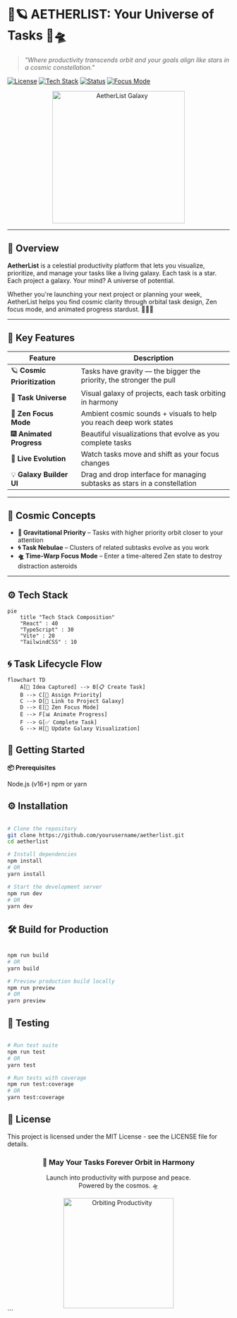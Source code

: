 # 🌌🪐 AETHERLIST: Your Universe of Tasks 🚀🛸

> _"Where productivity transcends orbit and your goals align like stars in a cosmic constellation."_

[![License](https://img.shields.io/badge/License-MIT-purple.svg)](https://opensource.org/licenses/MIT)
[![Tech Stack](https://img.shields.io/badge/Built%20With-Vite%20%2B%20React%20%2B%20TypeScript-blueviolet)](https://vitejs.dev/)
[![Status](https://img.shields.io/badge/Status-Orbit%20Stable-brightgreen)](https://github.com/yourusername/aetherlist)
[![Focus Mode](https://img.shields.io/badge/Zen%20Mode-Enabled-9cf)](https://github.com/yourusername/aetherlist)

<div align="center">
  <img src="https://media.giphy.com/media/xT0xeJpnrWC4XWblEk/giphy.gif" width="300" alt="AetherList Galaxy">
</div>

---

## 🌠 Overview

**AetherList** is a celestial productivity platform that lets you visualize, prioritize, and manage your tasks like a living galaxy. Each task is a star. Each project a galaxy. Your mind? A universe of potential.

Whether you're launching your next project or planning your week, AetherList helps you find cosmic clarity through orbital task design, Zen focus mode, and animated progress stardust. 🧘‍♀️✨

---

## 💫 Key Features

| Feature                         | Description                                                                                  |
|----------------------------------|----------------------------------------------------------------------------------------------|
| 🪐 **Cosmic Prioritization**     | Tasks have gravity — the bigger the priority, the stronger the pull                         |
| 🌌 **Task Universe**             | Visual galaxy of projects, each task orbiting in harmony                                    |
| 🧘 **Zen Focus Mode**            | Ambient cosmic sounds + visuals to help you reach deep work states                          |
| 🎆 **Animated Progress**         | Beautiful visualizations that evolve as you complete tasks                                  |
| 🔁 **Live Evolution**            | Watch tasks move and shift as your focus changes                                            |
| 💡 **Galaxy Builder UI**         | Drag and drop interface for managing subtasks as stars in a constellation                   |

---

## 🧠 Cosmic Concepts

- **🌠 Gravitational Priority** – Tasks with higher priority orbit closer to your attention
- **🌀 Task Nebulae** – Clusters of related subtasks evolve as you work
- **🛸 Time-Warp Focus Mode** – Enter a time-altered Zen state to destroy distraction asteroids

---

## ⚙️ Tech Stack

```mermaid
pie
    title "Tech Stack Composition"
    "React" : 40
    "TypeScript" : 30
    "Vite" : 20
    "TailwindCSS" : 10
```

## 🌀 Task Lifecycle Flow

```mermaid
flowchart TD
    A[🌟 Idea Captured] --> B[📋 Create Task]
    B --> C[🚀 Assign Priority]
    C --> D[🌌 Link to Project Galaxy]
    D --> E[🧘 Zen Focus Mode]
    E --> F[📊 Animate Progress]
    F --> G[✅ Complete Task]
    G --> H[🌠 Update Galaxy Visualization]
```

## 🚀 Getting Started

**📦 Prerequisites**

Node.js (v16+)
npm or yarn

## ⚙️ Installation

```bash

# Clone the repository
git clone https://github.com/yourusername/aetherlist.git
cd aetherlist

# Install dependencies
npm install
# OR
yarn install

# Start the development server
npm run dev
# OR
yarn dev

```

## 🛠 Build for Production

```bash

npm run build
# OR
yarn build

# Preview production build locally
npm run preview
# OR
yarn preview

```

## 🧪 Testing

```bash

# Run test suite
npm run test
# OR
yarn test

# Run tests with coverage
npm run test:coverage
# OR
yarn test:coverage

```

## 📄 License

This project is licensed under the MIT License - see the LICENSE file for details.

<div align="center"> <h3>💫 May Your Tasks Forever Orbit in Harmony</h3> <p>Launch into productivity with purpose and peace. <br> Powered by the cosmos. 🛸</p> <img src="https://media.giphy.com/media/xT1R9rGWpFmhxN5Udy/giphy.gif" width="250" alt="Orbiting Productivity"> </div> ```


